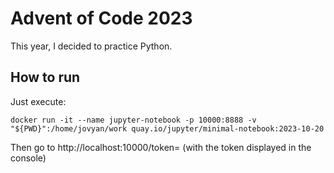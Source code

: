 # Advent of Code 2023

This year, I decided to practice Python.

## How to run

Just execute:
```shell
docker run -it --name jupyter-notebook -p 10000:8888 -v "${PWD}":/home/jovyan/work quay.io/jupyter/minimal-notebook:2023-10-20
```

Then go to http://localhost:10000/token=<token> (with <token> the token displayed in the console)
